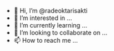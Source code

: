 - 👋 Hi, I’m @radeoktarisakti
- 👀 I’m interested in ...
- 🌱 I’m currently learning ...
- 💞️ I’m looking to collaborate on ...
- 📫 How to reach me ...

<!---
radeoktarisakti/radeoktarisakti is a ✨ special ✨ repository because its `README.md` (this file) appears on your GitHub profile.
You can click the Preview link to take a look at your changes.
--->
